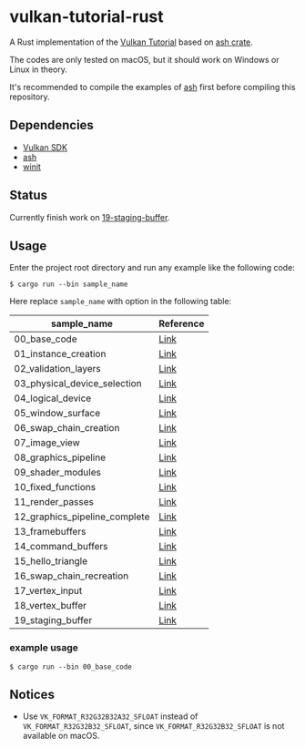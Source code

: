 # vulkan-tutorial-rust

A Rust implementation of the [Vulkan Tutorial](https://vulkan-tutorial.com) based on [ash crate](https://crates.io/crates/ash).

The codes are only tested on macOS, but it should work on Windows or Linux in theory.

It's recommended to compile the examples of [ash](https://github.com/MaikKlein/ash) first before compiling this repository.

## Dependencies

- [Vulkan SDK](https://vulkan.lunarg.com/sdk/home)
- [ash](https://github.com/MaikKlein/ash)
- [winit](https://github.com/tomaka/winit)

## Status

Currently finish work on [19-staging-buffer](https://vulkan-tutorial.com/Vertex_buffers/Staging_buffer).

## Usage

Enter the project root directory and run any example like the following code:

```shell
$ cargo run --bin sample_name
```

Here replace `sample_name` with option in the following table:

| sample_name                   | Reference                                                    |
| ----------------------------- | ------------------------------------------------------------ |
| 00_base_code                  | [Link](https://vulkan-tutorial.com/Drawing_a_triangle/Setup/Base_code) |
| 01_instance_creation          | [Link](https://vulkan-tutorial.com/Drawing_a_triangle/Setup/Instance) |
| 02_validation_layers          | [Link](https://vulkan-tutorial.com/Drawing_a_triangle/Setup/Validation_layers) |
| 03_physical_device_selection  | [Link](https://vulkan-tutorial.com/Drawing_a_triangle/Setup/Physical_devices_and_queue_families) |
| 04_logical_device             | [Link](https://vulkan-tutorial.com/Drawing_a_triangle/Setup/Logical_device_and_queues) |
| 05_window_surface             | [Link](https://vulkan-tutorial.com/Drawing_a_triangle/Presentation/Window_surface) |
| 06_swap_chain_creation        | [Link](https://vulkan-tutorial.com/Drawing_a_triangle/Presentation/Swap_chain) |
| 07_image_view                 | [Link](https://vulkan-tutorial.com/Drawing_a_triangle/Presentation/Image_views) |
| 08_graphics_pipeline          | [Link](https://vulkan-tutorial.com/Drawing_a_triangle/Graphics_pipeline_basics) |
| 09_shader_modules             | [Link](https://vulkan-tutorial.com/Drawing_a_triangle/Graphics_pipeline_basics/Shader_modules) |
| 10_fixed_functions            | [Link](https://vulkan-tutorial.com/Drawing_a_triangle/Graphics_pipeline_basics/Fixed_functions) |
| 11_render_passes              | [Link](https://vulkan-tutorial.com/Drawing_a_triangle/Graphics_pipeline_basics/Render_passes) |
| 12_graphics_pipeline_complete | [Link](https://vulkan-tutorial.com/Drawing_a_triangle/Graphics_pipeline_basics/Conclusion) |
| 13_framebuffers               | [Link](https://vulkan-tutorial.com/Drawing_a_triangle/Drawing/Framebuffers) |
| 14_command_buffers            | [Link](https://vulkan-tutorial.com/Drawing_a_triangle/Drawing/Command_buffers) |
| 15_hello_triangle             | [Link](https://vulkan-tutorial.com/Drawing_a_triangle/Drawing/Rendering_and_presentation) |
| 16_swap_chain_recreation      | [Link](https://vulkan-tutorial.com/Drawing_a_triangle/Swap_chain_recreation) |
| 17_vertex_input               | [Link](https://vulkan-tutorial.com/Vertex_buffers/Vertex_input_description) |
| 18_vertex_buffer              | [Link](https://vulkan-tutorial.com/Vertex_buffers/Vertex_buffer_creation) |
| 19_staging_buffer             | [Link](https://vulkan-tutorial.com/Vertex_buffers/Staging_buffer) |

### example usage

```
$ cargo run --bin 00_base_code
```

## Notices

- Use `VK_FORMAT_R32G32B32A32_SFLOAT` instead of `VK_FORMAT_R32G32B32_SFLOAT`, since `VK_FORMAT_R32G32B32_SFLOAT` is not available on macOS.